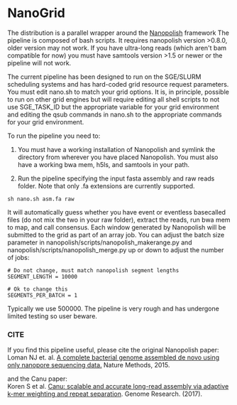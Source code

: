 # NanoGrid

The distribution is a parallel wrapper around the [Nanopolish](https://github.com/jts/nanopolish) framework The pipeline is composed of bash scripts. It requires nanopolish version >0.8.0, older version may not work. If you have ultra-long reads (which aren't bam compatible for now) you must have samtools version >1.5 or newer or the pipeline will not work.

The current pipeline has been designed to run on the SGE/SLURM scheduling systems and has hard-coded grid resource request parameters. You must edit nano.sh to match your grid options. It is, in principle, possible to run on other grid engines but will require editing all shell scripts to not use SGE_TASK_ID but the appropriate variable for your grid environment and editing the qsub commands in nano.sh to the appropriate commands for your grid environment.

To run the pipeline you need to:

1. You must have a working installation of Nanopolish and symlink the directory from wherever you have placed Nanopolish. You must also have a working bwa mem, h5ls, and samtools in your path.

2. Run the pipeline specifying the input fasta assembly and raw reads folder. Note that only .fa extensions are currently supported.

```
sh nano.sh asm.fa raw
```

It will automatically guess whether you have event or eventless basecalled files (do not mix the two in your raw folder), extract the reads, run bwa mem to map, and call consensus. Each window generated by Nanopolish will be submitted to the grid as part of an array job. You can adjust the batch size parameter in nanopolish/scripts/nanopolish_makerange.py and nanopolish/scripts/nanopolish_merge.py up or down to adjust the number of jobs:

```
# Do not change, must match nanopolish segment lengths
SEGMENT_LENGTH = 10000

# Ok to change this
SEGMENTS_PER_BATCH = 1
```

Typically we use 500000. The pipeline is very rough and has undergone limited testing so user beware.

### CITE
If you find this pipeline useful, please cite the original Nanopolish paper:<br>
Loman NJ et. al. [A complete bacterial genome assembled de novo using only nanopore sequencing data.](http://www.nature.com/nmeth/journal/v12/n8/abs/nmeth.3444.html) Nature Methods, 2015.

and the Canu paper:<br>
Koren S et al. [Canu: scalable and accurate long-read assembly via adaptive k-mer weighting and repeat separation](https://doi.org/10.1101/gr.215087.116). Genome Research. (2017).
